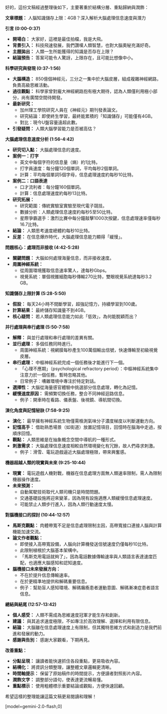 好的，這份文稿經過整理後如下，主要著重於結構分層、重點歸納與潤飾：

**文章標題：** 人腦知識儲存上限：4GB？深入解析大腦處理信息速度與潛力

**引言 (0:00-0:37)**

*   **開場白：** 大家好，這裡是最佳拍檔，我是大飛。
*   **背景引入：** 科技飛速發展，我們讚嘆人類智慧，也對大腦奧秘充滿好奇。
*   **主題拋出：** 人類一生所能獲得的知識是否存在上限？
*   **結論預告：** 答案可能令人驚訝，上限存在，且可能比想像中小。

**科學研究與發現 (0:37-1:56)**

*   **大腦構造：** 850億個神經元，三分之一集中於大腦皮層，組成複雜神經網路，負責高級思維活動。
*   **過往觀點：** 科學家曾對龐大神經網路抱有極大期待，認為人類僅利用極小部分，尚有廣闊空間待開發。
*   **最新研究：**
    *   加州理工學院研究人員在《神經元》期刊發表論文。
    *   研究結論：即使終生學習，最終能累積的「知識儲存」可能僅有4GB。
    *   對比：現今U盤容量遠超此數。
*   **引發疑問：** 人類大腦學習能力是否被高估？

**大腦處理信息速度分析 (1:56-4:42)**

*   **研究切入點：** 大腦處理信息的速度。
*   **案例一：打字**
    *   英文中每個字符的信息量（熵）約1比特。
    *   打字員速度：每分鐘120個單詞，平均每秒2個單詞。
    *   計算：平均每個單詞5個字母，信息處理速度約每秒10比特。
*   **案例二：口語表達**
    *   口才流利者：每分鐘160個單詞。
    *   計算：信息處理速度約每秒13比特。
*   **研究拓展：**
    *   研究範圍：傳統實驗室實驗至現代電子競技。
    *   數據分析：人類處理信息速度約每秒5至50比特。
    *   星際爭霸選手：激烈比賽中每分鐘敲擊1000次按鍵，信息處理速率僅每秒16.7比特。
*   **結論：** 人類思考速度總體約每秒10比特。
*   **反差：** 在信息爆炸時代，大腦處理信息能力顯得「緩慢」。

**問題核心：處理而非接收 (4:42-5:28)**

*   **關鍵問題：** 大腦如何處理海量信息，而非接收速度。
*   **周圍神經系統：**
    *   從周圍環境獲取信息速率驚人，達每秒Gbps。
    *   視覺系統：單個視錐細胞每秒傳輸270比特，雙眼視覺系統達每秒3.2 GB。

**知識儲存上限計算 (5:28-5:50)**

*   **假設：** 每天24小時不間斷學習，超強記憶力，持續學習到100歲。
*   **計算結果：** 最終儲存知識量不到4GB。
*   **核心疑問：** 若人類處理信息能力如此「低效」，為何能脫穎而出？

**并行處理與串行處理 (5:50-7:58)**

*   **解釋：** 與並行處理和串行處理的差異有關。
*   **並行處理：** 多個任務同時進行。
    *   周圍神經系統：視網膜每秒產生100萬個輸出信號，快速傳輸至初級視覺皮層。
*   **串行處理：** 中樞神經系統完成一個任務後才能進行下一個。
    *   「心理不應期」（psychological refractory period）：中樞神經系統集中注意力於一個任務，暫時忽略其他。
    *   日常例子：嘈雜環境中專注於特定對話。
*   **選擇性：** 大腦從海量感官體驗中挑選部分信息處理，轉化為記憶。
*   **緩慢速度原因：** 需頻繁切換任務，整合不同神經迴路信息。
    *   例子：開車時在看路、儀表盤、後視鏡、導航間切換。

**演化角度與記憶秘訣 (7:58-9:25)**

*   **演化：** 最早擁有神經系統生物僅需檢測氣味分子濃度梯度以判斷運動方向。
*   **記憶高手：** 借助熟悉場景（如街道）放置記憶項目，回憶時在腦海中走過，按順序回憶。
*   **觀點：** 人類思維是在抽象概念空間中導航的一種形式。
*   **刺激需求：** 大腦處理信息速度相較自然環境變化有冗餘，故人們尋求刺激。
    *   例子：滑雪、電玩遊戲逼近大腦處理極限，帶來興奮感。

**機器超越人類的現實與未來 (9:25-10:44)**

*   **現實：** 電玩遊戲人機對戰，機器在信息處理方面無人類速率限制，需人為限制機器操作速度。
*   **未來預測：**
    *   自動駕駛技術取代人類司機只是時間問題。
    *   交通基礎設施將迎來變革，因為現有設施適應人類緩慢信息處理速度。
    *   可能禁止人類步行進入，因為人類行動速度太慢。

**對腦機接口的探討 (10:44-12:57)**

*   **馬斯克觀點：** 肉體帶寬不足是信息處理限制主因，高帶寬接口連接人腦與計算機能加速交流。
*   **論文作者觀點：**
    *   即使接入高帶寬設備，人腦向計算機發送信號速度仍僅每秒10比特。
    *   此限制植根於大腦基本架構中。
    *   「馬斯克用電話就夠了」，因為電話數據傳輸速率與人類語言表達速度匹配，也適應大腦感知和認知速度。
*   **腦機接口未來發展方向：**
    *   不在於提升信息傳輸速率。
    *   在於更精準地提供和解碼重要信息。
    *   例子：幫助盲人感知環境、解碼癱瘓患者運動意圖、解碼漸凍症患者語言信息。

**總結與結尾 (12:57-13:42)**

*   **個人感受：** 人類不需成為思維速度冠軍才能生存和創新。
*   **建議：** 與其追求速度極限，不如專注於高效理解、選擇和利用有限信息。
*   **結論：** 大腦雖在信息處理速度上有限制，但其獨特思維方式和創造力是我們前進和發展的動力。
*   **感謝與告別：** 感謝大家觀看，下期再見。

**改善重點：**

*   **分點呈現：** 讓讀者能快速抓住各段重點，更易吸收內容。
*   **結構化：** 將資訊分類整理，讓整體文章邏輯更清晰。
*   **時間軸提示：** 保留了原始稿件的時間提示，方便讀者對照影片內容。
*   **潤飾文字：** 調整部分語句，使表達更流暢易懂。
*   **重點標示：** 使用粗體標示重要結論或觀點，方便快速回顧。

希望這樣的整理能讓這篇文稿更易閱讀和理解！

[model=gemini-2.0-flash,0]
